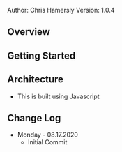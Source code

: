 Author: Chris Hamersly  Version: 1.0.4

## Overview




## Getting Started




## Architecture
 - This is built using Javascript

## Change Log
 - Monday - 08.17.2020 
     - Initial Commit  

